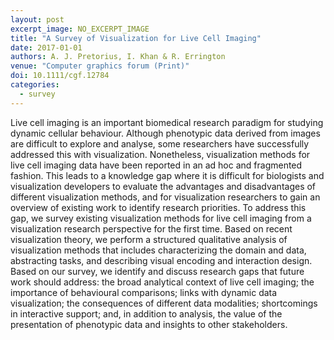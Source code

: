 ```yaml
---
layout: post
excerpt_image: NO_EXCERPT_IMAGE
title: "A Survey of Visualization for Live Cell Imaging"
date: 2017-01-01
authors: A. J. Pretorius, I. Khan & R. Errington
venue: "Computer graphics forum (Print)"
doi: 10.1111/cgf.12784
categories:
  - survey
---
```

Live cell imaging is an important biomedical research paradigm for studying dynamic cellular behaviour. Although phenotypic data derived from images are difficult to explore and analyse, some researchers have successfully addressed this with visualization. Nonetheless, visualization methods for live cell imaging data have been reported in an ad hoc and fragmented fashion. This leads to a knowledge gap where it is difficult for biologists and visualization developers to evaluate the advantages and disadvantages of different visualization methods, and for visualization researchers to gain an overview of existing work to identify research priorities. To address this gap, we survey existing visualization methods for live cell imaging from a visualization research perspective for the first time. Based on recent visualization theory, we perform a structured qualitative analysis of visualization methods that includes characterizing the domain and data, abstracting tasks, and describing visual encoding and interaction design. Based on our survey, we identify and discuss research gaps that future work should address: the broad analytical context of live cell imaging; the importance of behavioural comparisons; links with dynamic data visualization; the consequences of different data modalities; shortcomings in interactive support; and, in addition to analysis, the value of the presentation of phenotypic data and insights to other stakeholders.

